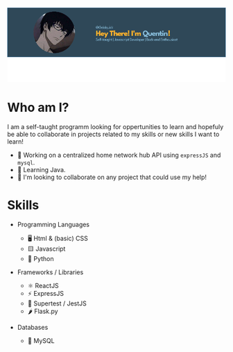 ![profileBanner](https://github.com/Goldquick/Goldquick/blob/main/Profile%20Banner.png)

# Who am I?
I am a self-taught programm looking for oppertunities to learn and hopefuly be able to collaborate in projects related to my skills or new skills I want to learn!
- 🔨 Working on a centralized home network hub API using `expressJS` and `mysql`.
- 🔬 Learning Java.
- 🤝 I'm looking to collaborate on any project that could use my help!

# Skills
- Programming Languages
  - 🖥️ Html & (basic) CSS
  - 🟨 Javascript
  - 🐍 Python

- Frameworks / Libraries
  - ⚛️ ReactJS
  - ⚡ ExpressJS
  - 🧪 Supertest / JestJS
  - 🌶️ Flask.py

- Databases
  - 🐬 MySQL
